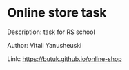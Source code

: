 # Online store task
Description: task for RS school

Author: Vitali Yanusheuski

Link: https://butuk.github.io/online-shop